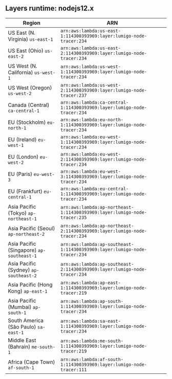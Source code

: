 Layers runtime: nodejs12.x
----
| Region | ARN |
| --- | --- |
|US East (N. Virginia)  `us-east-1`|`arn:aws:lambda:us-east-1:114300393969:layer:lumigo-node-tracer:234`|
|US East (Ohio)  `us-east-2`|`arn:aws:lambda:us-east-2:114300393969:layer:lumigo-node-tracer:234`|
|US West (N. California)  `us-west-1`|`arn:aws:lambda:us-west-1:114300393969:layer:lumigo-node-tracer:234`|
|US West (Oregon)  `us-west-2`|`arn:aws:lambda:us-west-2:114300393969:layer:lumigo-node-tracer:237`|
|Canada (Central)  `ca-central-1`|`arn:aws:lambda:ca-central-1:114300393969:layer:lumigo-node-tracer:234`|
|EU (Stockholm)  `eu-north-1`|`arn:aws:lambda:eu-north-1:114300393969:layer:lumigo-node-tracer:234`|
|EU (Ireland)  `eu-west-1`|`arn:aws:lambda:eu-west-1:114300393969:layer:lumigo-node-tracer:234`|
|EU (London)  `eu-west-2`|`arn:aws:lambda:eu-west-2:114300393969:layer:lumigo-node-tracer:234`|
|EU (Paris)  `eu-west-3`|`arn:aws:lambda:eu-west-3:114300393969:layer:lumigo-node-tracer:234`|
|EU (Frankfurt)  `eu-central-1`|`arn:aws:lambda:eu-central-1:114300393969:layer:lumigo-node-tracer:234`|
|Asia Pacific (Tokyo)  `ap-northeast-1`|`arn:aws:lambda:ap-northeast-1:114300393969:layer:lumigo-node-tracer:235`|
|Asia Pacific (Seoul)  `ap-northeast-2`|`arn:aws:lambda:ap-northeast-2:114300393969:layer:lumigo-node-tracer:234`|
|Asia Pacific (Singapore)  `ap-southeast-1`|`arn:aws:lambda:ap-southeast-1:114300393969:layer:lumigo-node-tracer:234`|
|Asia Pacific (Sydney)  `ap-southeast-2`|`arn:aws:lambda:ap-southeast-2:114300393969:layer:lumigo-node-tracer:234`|
|Asia Pacific (Hong Kong)  `ap-east-1`|`arn:aws:lambda:ap-east-1:114300393969:layer:lumigo-node-tracer:219`|
|Asia Pacific (Mumbai)  `ap-south-1`|`arn:aws:lambda:ap-south-1:114300393969:layer:lumigo-node-tracer:234`|
|South America (São Paulo)  `sa-east-1`|`arn:aws:lambda:sa-east-1:114300393969:layer:lumigo-node-tracer:234`|
|Middle East (Bahrain)  `me-south-1`|`arn:aws:lambda:me-south-1:114300393969:layer:lumigo-node-tracer:219`|
|Africa (Cape Town)  `af-south-1`|`arn:aws:lambda:af-south-1:114300393969:layer:lumigo-node-tracer:111`|

